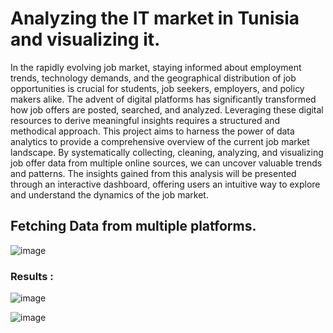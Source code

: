 # Analyzing the IT market in Tunisia and visualizing it.

In the rapidly evolving job market, staying informed about employment trends, technology demands, 
and the geographical distribution of job opportunities is crucial for students, job seekers, 
employers, and policy makers alike. The advent of digital platforms has significantly transformed how job offers are posted,
searched, and analyzed. Leveraging these digital resources to derive meaningful insights requires a structured and methodical 
approach.
This project aims to harness the power of data analytics to provide a comprehensive overview of the current job market 
landscape. By systematically collecting, cleaning, analyzing, and visualizing job offer data from multiple online sources, 
we can uncover valuable trends and patterns. The insights gained from this analysis will be presented through an interactive 
dashboard, offering users an intuitive way to explore and understand the dynamics of the job market.

## Fetching Data from multiple platforms.
![image](https://github.com/user-attachments/assets/ce20e35a-88d2-40a2-9df6-f7ee9c434de7)


### Results : 

![image](https://github.com/user-attachments/assets/b7825a43-9ad4-46e1-a839-21edc4060964)

![image](https://github.com/user-attachments/assets/52be4bbc-c106-4bef-937e-01594ca2213e)



